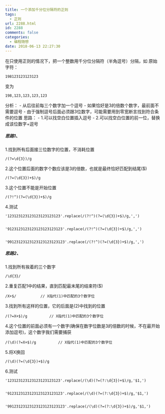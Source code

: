 ```yaml
---
title: 一个添加千分位分隔符的正则
tags:
  - 正则
url: 2288.html
id: 2288
comments: false
categories:
  - 编程随想
date: 2018-06-13 22:27:30
---
```


在只使用正则的情况下，把一个整数用千分位分隔符（半角逗号）分隔，如 原始字符：

    198123123123123
    

变为

    198,123,123,123,123
    

分析： \- 从后往前每三个数字加一个逗号 \- 如果恰好是3的倍数个数字，最前面不需要逗号 - 由于强制逗号后面必须跟3位数字，可能需要用到零宽断言找到符合条件的位置 思路： - 1.可以找空白位置插入逗号 - 2.可以找空白位置的前一位，替换成该位数字+逗号

##### 思路1、

1.找到所有后面接三位数字的位置，不消耗位置

    /(?=\d{3})/g
    

2.这个位置后面的数字个数应该是3的倍数，也就是最终恰好匹配到结尾($)

    /(?=(\d{3})+$)/g
    

3.这个位置不能是开始位置

    /(?!^)(?=(\d{3})+$)/g
    

4.测试

    '123123123123123123123123'.replace(/(?!^)(?=(\d{3})+$)/g,',')
    

    '9123123123123123123123123'.replace(/(?!^)(?=(\d{3})+$)/g,',')
    

    '99123123123123123123123123'.replace(/(?!^)(?=(\d{3})+$)/g,',')
    

##### 思路2、

1.找到所有挨着的三个数字

    /\d{3}/
    

2.重复匹配1中的结果，直到匹配最末尾的结束符($)

    /X+$/           // X指代(1)中匹配的3个数字位
    

3.找到所有这样的位置，它的后面是(2)中找到的位置

    /(?=X+$)/g          // X指代(1)中匹配的3个数字位
    

4.这个位置的前面必须有一个数字(确保在数字位数是3的倍数的时候，不在最开始添加逗号)，这个数字我们需要捕获

    /(\d)(?=X+$)/g          // X指代(1)中匹配的3个数字位
    

5.将X换回

    /(\d)(?=(\d{3})+$)/g
    

6.测试

    '123123123123123123123123'.replace(/(\d)(?=(?:\d{3})+$)/g,'$1,')
    

    '9123123123123123123123123'.replace(/(\d)(?=(?:\d{3})+$)/g,'$1,')
    

    '99123123123123123123123123'.replace(/(\d)(?=(?:\d{3})+$)/g,'$1,')
